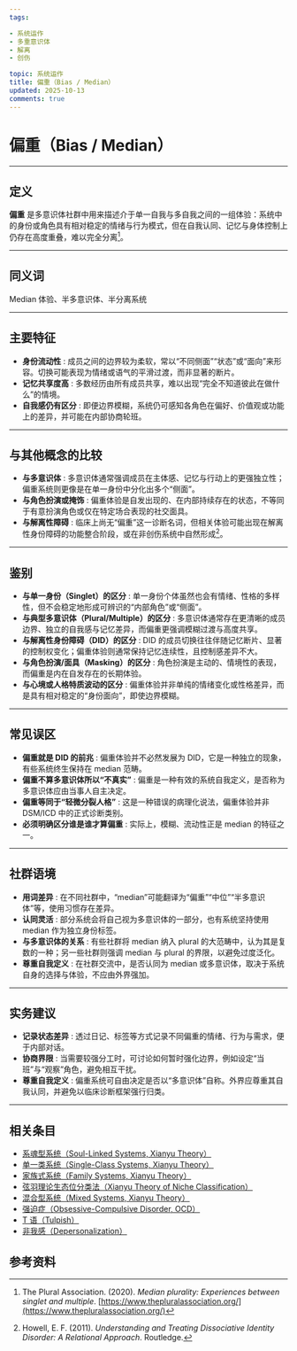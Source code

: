 ```yaml
---
tags:

- 系统运作
- 多重意识体
- 解离
- 创伤

topic: 系统运作
title: 偏重（Bias / Median）
updated: 2025-10-13
comments: true
---
```


# 偏重（Bias / Median）

---

## 定义

**偏重** 是多意识体社群中用来描述介于单一自我与多自我之间的一组体验：系统中的身份或角色具有相对稳定的情绪与行为模式，但在自我认同、记忆与身体控制上仍存在高度重叠，难以完全分离[^偏重-1]。

---

## 同义词

Median 体验、半多意识体、半分离系统

---

## 主要特征

- **身份流动性** : 成员之间的边界较为柔软，常以“不同侧面”“状态”或“面向”来形容。切换可能表现为情绪或语气的平滑过渡，而非显著的断片。
- **记忆共享度高** : 多数经历由所有成员共享，难以出现“完全不知道彼此在做什么”的情境。
- **自我感仍有区分** : 即便边界模糊，系统仍可感知各角色在偏好、价值观或功能上的差异，并可能在内部协商轮班。

---

## 与其他概念的比较

- **与多意识体** : 多意识体通常强调成员在主体感、记忆与行动上的更强独立性；偏重系统则更像是在单一身份中分化出多个“侧面”。
- **与角色扮演或掩饰** : 偏重体验是自发出现的、在内部持续存在的状态，不等同于有意扮演角色或仅在特定场合表现的社交面具。
- **与解离性障碍** : 临床上尚无“偏重”这一诊断名词，但相关体验可能出现在解离性身份障碍的功能整合阶段，或在非创伤系统中自然形成[^偏重-2]。

---

## 鉴别

- **与单一身份（Singlet）的区分** : 单一身份个体虽然也会有情绪、性格的多样性，但不会稳定地形成可辨识的“内部角色”或“侧面”。
- **与典型多意识体（Plural/Multiple）的区分** : 多意识体通常存在更清晰的成员边界、独立的自我感与记忆差异，而偏重更强调模糊过渡与高度共享。
- **与解离性身份障碍（DID）的区分** : DID 的成员切换往往伴随记忆断片、显著的控制权变化；偏重体验则通常保持记忆连续性，且控制感差异不大。
- **与角色扮演/面具（Masking）的区分** : 角色扮演是主动的、情境性的表现，而偏重是内在自发存在的长期体验。
- **与心境或人格特质波动的区分** : 偏重体验并非单纯的情绪变化或性格差异，而是具有相对稳定的“身份面向”，即使边界模糊。

---

## 常见误区

- **偏重就是 DID 的前兆** : 偏重体验并不必然发展为 DID，它是一种独立的现象，有些系统终生保持在 median 范畴。
- **偏重不算多意识体所以“不真实”** : 偏重是一种有效的系统自我定义，是否称为多意识体应由当事人自主决定。
- **偏重等同于“轻微分裂人格”** : 这是一种错误的病理化说法，偏重体验并非 DSM/ICD 中的正式诊断类别。
- **必须明确区分谁是谁才算偏重** : 实际上，模糊、流动性正是 median 的特征之一。

---

## 社群语境

- **用词差异** : 在不同社群中，“median”可能翻译为“偏重”“中位”“半多意识体”等，使用习惯存在差异。
- **认同灵活** : 部分系统会将自己视为多意识体的一部分，也有系统坚持使用 median 作为独立身份标签。
- **与多意识体的关系** : 有些社群将 median 纳入 plural 的大范畴中，认为其是复数的一种；另一些社群则强调 median 与 plural 的界限，以避免过度泛化。
- **尊重自我定义** : 在社群交流中，是否认同为 median 或多意识体，取决于系统自身的选择与体验，不应由外界强加。

---

## 实务建议

- **记录状态差异** : 透过日记、标签等方式记录不同偏重的情绪、行为与需求，便于内部对话。
- **协商界限** : 当需要较强分工时，可讨论如何暂时强化边界，例如设定“当班”与“观察”角色，避免相互干扰。
- **尊重自我定义** : 偏重系统可自由决定是否以“多意识体”自称。外界应尊重其自我认同，并避免以临床诊断框架强行归类。

---

## 相关条目

- [系魂型系统（Soul-Linked Systems, Xianyu Theory）](Soul-Linked-Systems-Xianyu.md)
- [单一类系统（Single-Class Systems, Xianyu Theory）](Single-Class-Systems-Xianyu.md)
- [家族式系统（Family Systems, Xianyu Theory）](Family-Systems-Xianyu.md)
- [弦羽理论生态位分类法（Xianyu Theory of Niche Classification）](Xianyu-Theory-Niche-Classification.md)
- [混合型系统（Mixed Systems, Xianyu Theory）](Mixed-Systems-Xianyu.md)
- [强迫症（Obsessive-Compulsive Disorder, OCD）](OCD.md)
- [T 语（Tulpish）](Tulpish.md)
- [非我感（Depersonalization）](Depersonalization.md)

## 参考资料

[^偏重-1]: The Plural Association. (2020). _Median plurality: Experiences between singlet and multiple_. [https://www.thepluralassociation.org/](https://www.thepluralassociation.org/)

[^偏重-2]: Howell, E. F. (2011). _Understanding and Treating Dissociative Identity Disorder: A Relational Approach_. Routledge.
